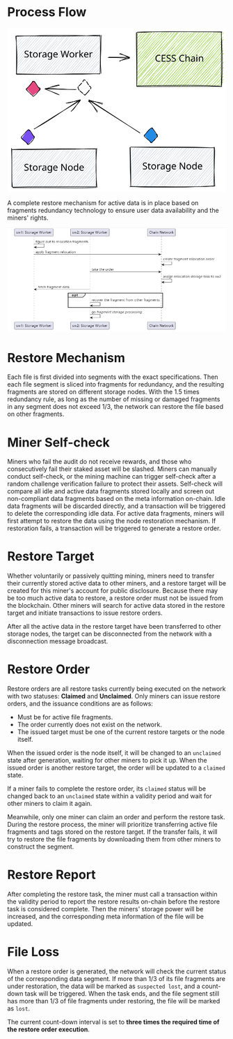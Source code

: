 # Process Flow

![Data Restore Process Flow](../../assets/ref/data-lifecycle/restore-process.svg)

A complete restore mechanism for active data is in place based on fragments redundancy technology to ensure user data availability and the miners' rights.

![Restore Flow](../../assets/ref/data-lifecycle/restore-flow.png)

# Restore Mechanism

Each file is first divided into segments with the exact specifications. Then each file segment is sliced into fragments for redundancy, and the resulting fragments are stored on different storage nodes. With the 1.5 times redundancy rule, as long as the number of missing or damaged fragments in any segment does not exceed 1/3, the network can restore the file based on other fragments.

# Miner Self-check

Miners who fail the audit do not receive rewards, and those who consecutively fail their staked asset will be slashed. Miners can manually conduct self-check, or the mining machine can trigger self-check after a random challenge verification failure to protect their assets. Self-check will compare all idle and active data fragments stored locally and screen out non-compliant data fragments based on the meta information on-chain. Idle data fragments will be discarded directly, and a transaction will be triggered to delete the corresponding idle data. For active data fragments, miners will first attempt to restore the data using the node restoration mechanism. If restoration fails, a transaction will be triggered to generate a restore order.

# Restore Target

Whether voluntarily or passively quitting mining, miners need to transfer their currently stored active data to other miners, and a restore target will be created for this miner's account for public disclosure. Because there may be too much active data to restore, a restore order must not be issued from the blockchain. Other miners will search for active data stored in the restore target and initiate transactions to issue restore orders.

After all the active data in the restore target have been transferred to other storage nodes, the target can be disconnected from the network with a disconnection message broadcast.

# Restore Order

Restore orders are all restore tasks currently being executed on the network with two statuses: **Claimed** and **Unclaimed**. Only miners can issue restore orders, and the issuance conditions are as follows:

- Must be for active file fragments.
- The order currently does not exist on the network.
- The issued target must be one of the current restore targets or the node itself.

When the issued order is the node itself, it will be changed to an `unclaimed` state after generation, waiting for other miners to pick it up. When the issued order is another restore target, the order will be updated to a `claimed` state.

If a miner fails to complete the restore order, its `claimed` status will be changed back to an `unclaimed` state within a validity period and wait for other miners to claim it again.

Meanwhile, only one miner can claim an order and perform the restore task. During the restore process, the miner will prioritize transferring active file fragments and tags stored on the restore target. If the transfer fails, it will try to restore the file fragments by downloading them from other miners to construct the segment.

# Restore Report

After completing the restore task, the miner must call a transaction within the validity period to report the restore results on-chain before the restore task is considered complete. Then the miners' storage power will be increased, and the corresponding meta information of the file will be updated.

# File Loss

When a restore order is generated, the network will check the current status of the corresponding data segment. If more than 1/3 of its file fragments are under restoration, the data will be marked as `suspected lost`, and a count-down task will be triggered. When the task ends, and the file segment still has more than 1/3 of file fragments under restoring, the file will be marked as `lost`.

The current count-down interval is set to **three times the required time of the restore order execution**.
